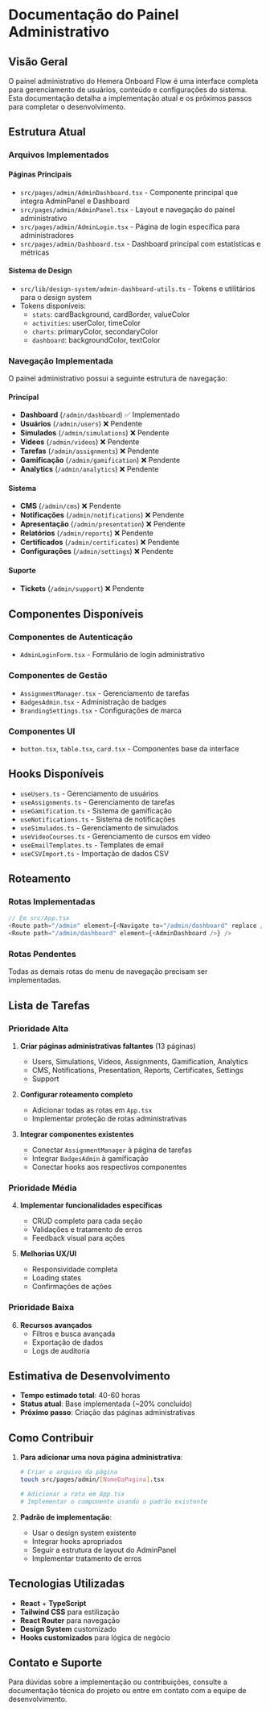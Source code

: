 # Documentação do Painel Administrativo

## Visão Geral

O painel administrativo do Hemera Onboard Flow é uma interface completa para gerenciamento de usuários, conteúdo e configurações do sistema. Esta documentação detalha a implementação atual e os próximos passos para completar o desenvolvimento.

## Estrutura Atual

### Arquivos Implementados

#### Páginas Principais
- `src/pages/admin/AdminDashboard.tsx` - Componente principal que integra AdminPanel e Dashboard
- `src/pages/admin/AdminPanel.tsx` - Layout e navegação do painel administrativo
- `src/pages/admin/AdminLogin.tsx` - Página de login específica para administradores
- `src/pages/admin/Dashboard.tsx` - Dashboard principal com estatísticas e métricas

#### Sistema de Design
- `src/lib/design-system/admin-dashboard-utils.ts` - Tokens e utilitários para o design system
- Tokens disponíveis:
  - `stats`: cardBackground, cardBorder, valueColor
  - `activities`: userColor, timeColor
  - `charts`: primaryColor, secondaryColor
  - `dashboard`: backgroundColor, textColor

### Navegação Implementada

O painel administrativo possui a seguinte estrutura de navegação:

#### Principal
- **Dashboard** (`/admin/dashboard`) ✅ Implementado
- **Usuários** (`/admin/users`) ❌ Pendente
- **Simulados** (`/admin/simulations`) ❌ Pendente
- **Vídeos** (`/admin/videos`) ❌ Pendente
- **Tarefas** (`/admin/assignments`) ❌ Pendente
- **Gamificação** (`/admin/gamification`) ❌ Pendente
- **Analytics** (`/admin/analytics`) ❌ Pendente

#### Sistema
- **CMS** (`/admin/cms`) ❌ Pendente
- **Notificações** (`/admin/notifications`) ❌ Pendente
- **Apresentação** (`/admin/presentation`) ❌ Pendente
- **Relatórios** (`/admin/reports`) ❌ Pendente
- **Certificados** (`/admin/certificates`) ❌ Pendente
- **Configurações** (`/admin/settings`) ❌ Pendente

#### Suporte
- **Tickets** (`/admin/support`) ❌ Pendente

## Componentes Disponíveis

### Componentes de Autenticação
- `AdminLoginForm.tsx` - Formulário de login administrativo

### Componentes de Gestão
- `AssignmentManager.tsx` - Gerenciamento de tarefas
- `BadgesAdmin.tsx` - Administração de badges
- `BrandingSettings.tsx` - Configurações de marca

### Componentes UI
- `button.tsx`, `table.tsx`, `card.tsx` - Componentes base da interface

## Hooks Disponíveis

- `useUsers.ts` - Gerenciamento de usuários
- `useAssignments.ts` - Gerenciamento de tarefas
- `useGamification.ts` - Sistema de gamificação
- `useNotifications.ts` - Sistema de notificações
- `useSimulados.ts` - Gerenciamento de simulados
- `useVideoCourses.ts` - Gerenciamento de cursos em vídeo
- `useEmailTemplates.ts` - Templates de email
- `useCSVImport.ts` - Importação de dados CSV

## Roteamento

### Rotas Implementadas
```typescript
// Em src/App.tsx
<Route path="/admin" element={<Navigate to="/admin/dashboard" replace />} />
<Route path="/admin/dashboard" element={<AdminDashboard />} />
```

### Rotas Pendentes
Todas as demais rotas do menu de navegação precisam ser implementadas.

## Lista de Tarefas

### Prioridade Alta
1. **Criar páginas administrativas faltantes** (13 páginas)
   - Users, Simulations, Videos, Assignments, Gamification, Analytics
   - CMS, Notifications, Presentation, Reports, Certificates, Settings
   - Support

2. **Configurar roteamento completo**
   - Adicionar todas as rotas em `App.tsx`
   - Implementar proteção de rotas administrativas

3. **Integrar componentes existentes**
   - Conectar `AssignmentManager` à página de tarefas
   - Integrar `BadgesAdmin` à gamificação
   - Conectar hooks aos respectivos componentes

### Prioridade Média
4. **Implementar funcionalidades específicas**
   - CRUD completo para cada seção
   - Validações e tratamento de erros
   - Feedback visual para ações

5. **Melhorias UX/UI**
   - Responsividade completa
   - Loading states
   - Confirmações de ações

### Prioridade Baixa
6. **Recursos avançados**
   - Filtros e busca avançada
   - Exportação de dados
   - Logs de auditoria

## Estimativa de Desenvolvimento

- **Tempo estimado total**: 40-60 horas
- **Status atual**: Base implementada (~20% concluído)
- **Próximo passo**: Criação das páginas administrativas

## Como Contribuir

1. **Para adicionar uma nova página administrativa**:
   ```bash
   # Criar o arquivo da página
   touch src/pages/admin/[NomeDaPagina].tsx
   
   # Adicionar a rota em App.tsx
   # Implementar o componente usando o padrão existente
   ```

2. **Padrão de implementação**:
   - Usar o design system existente
   - Integrar hooks apropriados
   - Seguir a estrutura de layout do AdminPanel
   - Implementar tratamento de erros

## Tecnologias Utilizadas

- **React** + **TypeScript**
- **Tailwind CSS** para estilização
- **React Router** para navegação
- **Design System** customizado
- **Hooks customizados** para lógica de negócio

## Contato e Suporte

Para dúvidas sobre a implementação ou contribuições, consulte a documentação técnica do projeto ou entre em contato com a equipe de desenvolvimento.